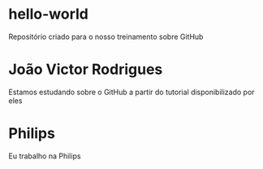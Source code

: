 # hello-world
Repositório criado para o nosso treinamento sobre GitHub
# João Victor Rodrigues
Estamos estudando sobre o GitHub a partir do tutorial disponibilizado por eles
# Philips
Eu trabalho na Philips

